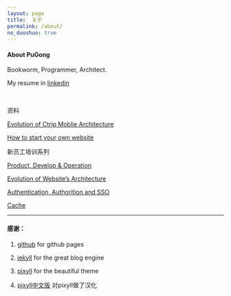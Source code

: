 ```yaml
---
layout: page
title:  关于
permalink: /about/
no_duoshuo: true
---
```


#### About PuGong

Bookworm, Programmer, Architect.

<p> </p>

My resume in [linkedin](http://cn.linkedin.com/in/pugong)

<br />

资料

[Evolution of Ctrip Moblie Architecture](/images/att/QCon-Shanghai-2014_Ctrip-Mobile-Architecture-Evolution_v1.04.pdf)

[How to start your own website](/images/att/How-to-Start-your-own-website_V1.3.pdf)


新员工培训系列

[Product, Develop & Operation](/images/att/Induction-training-Product-Dev-Ops.pdf)

[Evolution of Website’s Architecture](/images/att/Induction-training-Evolution-of-WebSite.pdf)

[Authentication, Authorition and SSO](/images/att/Induction-Training-Au-Az-SSO.pdf)

[Cache](/images/att/Induction-Training-Cache.pdf)

-------

#### 感谢：

1. [github](https://github.com/) for github pages

2. [jekyll](http://jekyllrb.com/) for the great blog engine

3. [pixyll](https://github.com/johnotander/pixyll) for the beautiful theme

4. [pixyll中文版](https://github.com/ee0703/pixyll-zh-cn) 对pixyll做了汉化 


